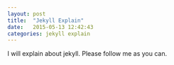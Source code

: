 ```yaml
---
layout: post
title:  "Jekyll Explain"
date:   2015-05-13 12:42:43
categories: jekyll explain
---
```

I will explain about jekyll.
Please follow me as you can.
